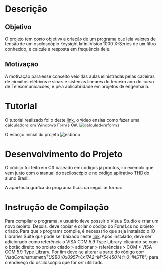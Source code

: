 # Descrição

## Objetivo
O projeto tem como objetivo a criação de um programa que leia valores de tensão de um osciloscópio Keysight InfiniiVision 1000 X-Series de um filtro conhecido, e calcule a resposta em frequência dele.

## Motivação
A motivação para esse conceito veio das aulas ministradas pelas cadeiras de circuitos elétricos e sinais e sistemas lineares do terceiro ano do curso de Telecomunicações, e pela aplicabilidade em projetos de engenharia.

# Tutorial

O tutorial realizado foi o deste [link](https://www.youtube.com/watch?v=Is1EHXFhEe4), o vídeo ensina como fazer uma calculadora em Windows Forms C#.
![calculadoraforms](https://user-images.githubusercontent.com/37377082/40875917-4abb9f6a-664f-11e8-8563-aab7e78dfc28.PNG)

O esboço inicial do projeto
![esboco](https://user-images.githubusercontent.com/37377082/40874940-a5b46da4-664d-11e8-99e4-ddc281e99070.PNG)

# Desenvolvimento do Projeto
O código foi feito em C# baseado em códigos já prontos, no exemplo que vem junto com o manual do osciloscópio e no código aplicativo THD do aluno Brasil.

A aparência gráfica do programa ficou da seguinte forma:


# Instrução de Compilação

Para compilar o programa, o usuário deve possuir o Visual Studio e criar um novo projeto. Depois, deve copiar e colar o código do Form1.cs no projeto criado. Para que o programa compile, é necessário que seja instalado o IO Libraries Suite que pode ser baixado neste [link](https://www.keysight.com/pt/pd-1985909/io-libraries-suite?nid=-33330.977662.00&cc=BR&lc=por&cmpid=zzfindiolib). 
Após instalado, deve ser adicionado como referência o VISA COM 5.9 Type Library, clicando-se com o botão direito no projeto criado > adicionar > referências > COM > VISA COM 5.9 Type Library. Por fim deve-se alterar a parte do código com *VisaComInstrument("USB0::0x0957::0x17A2::MY54450144::0::INSTR")* para o endereço do osciloscópio que for ser utilizado.

